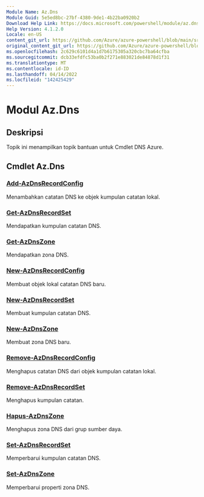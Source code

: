 ```yaml
---
Module Name: Az.Dns
Module Guid: 5e5ed8bc-27bf-4380-9de1-4b22ba0920b2
Download Help Link: https://docs.microsoft.com/powershell/module/az.dns
Help Version: 4.1.2.0
Locale: en-US
content_git_url: https://github.com/Azure/azure-powershell/blob/main/src/Dns/Dns/help/Az.DNS.md
original_content_git_url: https://github.com/Azure/azure-powershell/blob/main/src/Dns/Dns/help/Az.DNS.md
ms.openlocfilehash: 2c629c6101d4a1d7b6175305a320cbc7ba64cfba
ms.sourcegitcommit: dcb33efdfc53ba0b2f271e883021de84878d1f31
ms.translationtype: MT
ms.contentlocale: id-ID
ms.lasthandoff: 04/14/2022
ms.locfileid: "142425429"
---
```

# Modul Az.Dns
## Deskripsi
Topik ini menampilkan topik bantuan untuk Cmdlet DNS Azure.

## Cmdlet Az.Dns
### [Add-AzDnsRecordConfig](Add-AzDnsRecordConfig.md)
Menambahkan catatan DNS ke objek kumpulan catatan lokal.

### [Get-AzDnsRecordSet](Get-AzDnsRecordSet.md)
Mendapatkan kumpulan catatan DNS.

### [Get-AzDnsZone](Get-AzDnsZone.md)
Mendapatkan zona DNS.

### [New-AzDnsRecordConfig](New-AzDnsRecordConfig.md)
Membuat objek lokal catatan DNS baru.

### [New-AzDnsRecordSet](New-AzDnsRecordSet.md)
Membuat kumpulan catatan DNS.

### [New-AzDnsZone](New-AzDnsZone.md)
Membuat zona DNS baru.

### [Remove-AzDnsRecordConfig](Remove-AzDnsRecordConfig.md)
Menghapus catatan DNS dari objek kumpulan catatan lokal.

### [Remove-AzDnsRecordSet](Remove-AzDnsRecordSet.md)
Menghapus kumpulan catatan.

### [Hapus-AzDnsZone](Remove-AzDnsZone.md)
Menghapus zona DNS dari grup sumber daya.

### [Set-AzDnsRecordSet](Set-AzDnsRecordSet.md)
Memperbarui kumpulan catatan DNS.

### [Set-AzDnsZone](Set-AzDnsZone.md)
Memperbarui properti zona DNS.


